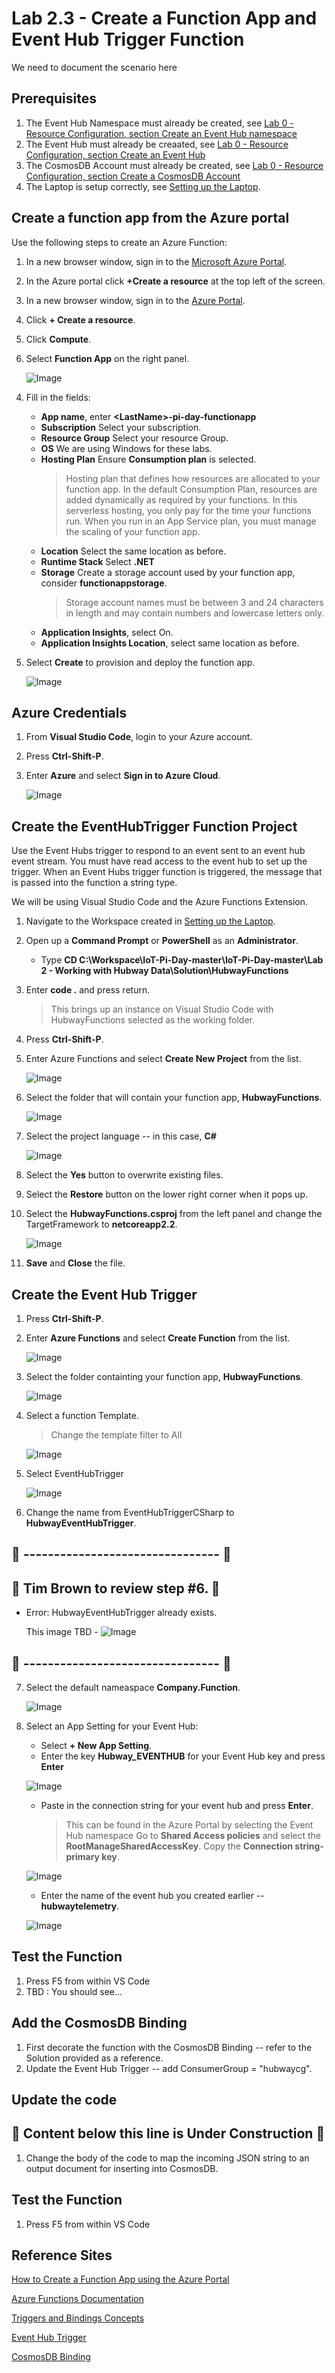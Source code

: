 # Lab 2.3 - Create a Function App and Event Hub Trigger Function
We need to document the scenario here

## Prerequisites
1. The Event Hub Namespace must already be created, see [Lab 0 - Resource Configuration, section Create an Event Hub namespace](https://github.com/Azure/IoT-Pi-Day/tree/master/Lab%200%20-%20Resource%20Configuration#create-an-event-hub-namespace)
2. The Event Hub must already be creaated, see [Lab 0 - Resource Configuration, section Create an Event Hub](https://github.com/Azure/IoT-Pi-Day/tree/master/Lab%200%20-%20Resource%20Configuration#create-an-event-hub-namespace)
3. The CosmosDB Account must already be created, see [Lab 0 - Resource Configuration, section Create a CosmosDB Account](https://github.com/Azure/IoT-Pi-Day/tree/master/Lab%200%20-%20Resource%20Configuration#create-a-cosmosdb-account)
4. The Laptop is setup correctly, see [Setting up the Laptop](https://github.com/Azure/IoT-Pi-Day/tree/master/Setting%20up%20the%20Laptop).

## Create a function app from the Azure portal

Use the following steps to create an Azure Function:    
1. In a new browser window, sign in to the [Microsoft Azure Portal](https://portal.azure.com).

2. In the Azure portal click **+Create a resource** at the top left of the screen.

1. In a new browser window, sign in to the [Azure Portal][Azure-Portal].

2. Click **+ Create a resource**.
3. Click **Compute**.
3. Select **Function App** on the right panel.

    ![Image](/images/lab-2.3-image1.png)

<!-- Randy left off HERE -->

4. Fill in the fields:
   - **App name**, enter **<**LastName**>-pi-day-functionapp**
   - **Subscription**  Select your subscription.
   - **Resource Group**  Select your resource Group.
   - **OS** We are using Windows for these labs.
   - **Hosting Plan**  Ensure **Consumption plan** is selected.
        > Hosting plan that defines how resources are allocated to your function app. In the default Consumption Plan, resources are added dynamically as required by your functions. In this serverless hosting, you only pay for the time your functions run. When you run in an App Service plan, you must manage the scaling of your function app.
   * **Location**  Select the same location as before.
   * **Runtime Stack** Select **.NET**
   * **Storage** Create a storage account used by your function app, consider **functionappstorage**.
        > Storage account names must be between 3 and 24 characters in length and may contain numbers and lowercase letters only.
   * **Application Insights**, select On.
   * **Application Insights Location**, select same location as before.
5. Select **Create** to provision and deploy the function app.

    ![Image](/images/lab-2.3-image2.png) 

## Azure Credentials

1. From **Visual Studio Code**, login to your Azure account.
2. Press **Ctrl-Shift-P**.
2. Enter **Azure** and select **Sign in to Azure Cloud**.

    ![Image](/images/lab-2.3-image8.png) 

## Create the EventHubTrigger Function Project

Use the Event Hubs trigger to respond to an event sent to an event hub event stream. You must have read access to the event hub to set up the trigger. When an Event Hubs trigger function is triggered, the message that is passed into the function a string type.

We will be using Visual Studio Code and the Azure Functions Extension.
1. Navigate to the Workspace created in [Setting up the Laptop](https://github.com/Azure/IoT-Pi-Day/tree/master/Setting%20up%20the%20Laptop).
2. Open up a **Command Prompt** or **PowerShell** as an **Administrator**.
    - Type **CD C:\Workspace\IoT-Pi-Day-master\IoT-Pi-Day-master\Lab 2 - Working with Hubway Data\Solution\HubwayFunctions**
3.  Enter **code .** and press return.
    > This brings up an instance on Visual Studio Code with HubwayFunctions selected as the working folder.
3.  Press **Ctrl-Shift-P**.
4.  Enter Azure Functions and select **Create New Project** from the list.

    ![Image](/images/lab-2.3-image3.png) 

5.  Select the folder that will contain your function app, **HubwayFunctions**.

    ![Image](/images/lab-2.3-image4.png) 

7.  Select the project language -- in this case, **C#**

    ![Image](/images/lab-2.3-image6.png)

8.  Select the **Yes** button to overwrite existing files.

9.  Select the **Restore** button on the lower right corner when it pops up.

10.  Select the **HubwayFunctions.csproj** from the left panel and change the TargetFramework to **netcoreapp2.2**.

        ![Image](/images/lab-2.3-image7.png) 

9.  **Save** and **Close** the file.

## Create the Event Hub Trigger

1. Press **Ctrl-Shift-P**.
2. Enter **Azure Functions** and select **Create Function** from the list.

    ![Image](/images/lab-2.3-image9.png) 

3. Select the folder containting your function app, **HubwayFunctions**.

    ![Image](/images/lab-2.3-image4.png) 

4. Select a function Template.
    > Change the template filter to All

    ![Image](/images/lab-2.3-image10.png) 

5. Select EventHubTrigger

    ![Image](/images/lab-2.3-image11.png) 

6. Change the name from EventHubTriggerCSharp to **HubwayEventHubTrigger**.

## 🚨 --------------------------------   🚨
## 🚨 Tim Brown to review step #6.   🚨
- Error: HubwayEventHubTrigger already exists.

    This image TBD - ![Image](/images/lab-2.3-image12.png) 

## 🚨 --------------------------------   🚨

7. Select the default nameaspace **Company.Function**.

    ![Image](/images/lab-2.3-image13.png)

8.  Select an App Setting for your Event Hub:
    * Select **+ New App Setting**.
    * Enter the key **Hubway_EVENTHUB** for your Event Hub key and press **Enter**
    
    ![Image](/images/lab-2.3-image13.5.png)

    * Paste in the connection string for your event hub and press **Enter**.
        > This can be found in the Azure Portal by selecting the Event Hub namespace  Go to **Shared Access policies** and select the **RootManageSharedAccessKey**.  Copy the **Connection string-primary key**.

    ![Image](/images/lab-2.3-image14.png)

    * Enter the name of the event hub you created earlier -- **hubwaytelemetry**.

    ![Image](/images/lab-2.3-image15.png)

## Test the Function
1.  Press F5 from within VS Code
2.  TBD : You should see...

## Add the CosmosDB Binding

1.  First decorate the function with the CosmosDB Binding -- refer to the Solution provided as a reference.
2.  Update the Event Hub Trigger -- add ConsumerGroup = "hubwaycg".

## Update the code

## 🚨 Content below this line is Under Construction 🚨

1.  Change the body of the code to map the incoming JSON string to an output document for inserting into CosmosDB.

## Test the Function
1.  Press F5 from within VS Code



## Reference Sites

[How to Create a Function App using the Azure Portal][Create-FunctionApp]

[Azure Functions Documentation][Functions-Documentation]

[Triggers and Bindings Concepts][Triggers-Bindings]

[Event Hub Trigger][EventHubTrigger]

[CosmosDB Binding][CosmosDB-Binding]

[Azure-Portal]: https://portal.azure.com/ 

[Create-FunctionApp]: https://docs.microsoft.com/en-us/azure/azure-functions/functions-create-function-app-portal

[Functions-Documentation]: https://docs.microsoft.com/en-us/azure/azure-functions/

[Triggers-Bindings]: 
https://docs.microsoft.com/en-us/azure/azure-functions/functions-triggers-bindings

[EventHubTrigger]: 
https://docs.microsoft.com/en-us/azure/azure-functions/functions-bindings-event-hubs


[CosmosDB-Binding]: 
https://docs.microsoft.com/en-us/azure/azure-functions/functions-bindings-cosmosdb-v2